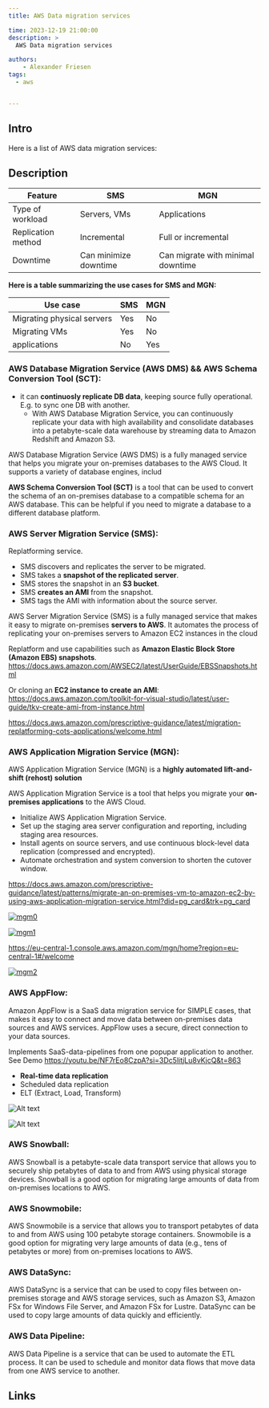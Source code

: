 ```yaml
---
title: AWS Data migration services

time: 2023-12-19 21:00:00
description: >
  AWS Data migration services

authors:
    - Alexander Friesen
tags:
  - aws


---
```


## Intro

Here is a list of AWS data migration services:

## Description




| Feature | SMS | MGN |
|---|---|---|
| Type of workload | Servers, VMs | Applications |
| Replication method | Incremental | Full or incremental |
| Downtime | Can minimize downtime | Can migrate with minimal downtime |

**Here is a table summarizing the use cases for SMS and MGN:**

| Use case | SMS | MGN |
|---|---|---|
| Migrating physical servers | Yes | No |
| Migrating VMs | Yes | No |
| applications | No | Yes |


### **AWS Database Migration Service (AWS DMS) && AWS Schema Conversion Tool (SCT):** 

- it can **continuosly replicate DB data**, keeping source fully operational. E.g. to sync one DB with another.
  - With AWS Database Migration Service, you can continuously replicate your data with high availability and consolidate databases into a petabyte-scale data warehouse by streaming data to Amazon Redshift and Amazon S3.

AWS Database Migration Service (AWS DMS) is a fully managed service that helps you migrate your on-premises databases to the AWS Cloud. It supports a variety of database engines, includ

**AWS Schema Conversion Tool (SCT)** is a tool that can be used to convert the schema of an on-premises database to a compatible schema for an AWS database. This can be helpful if you need to migrate a database to a different database platform.




### **AWS Server Migration Service (SMS):** 

Replatforming service.

 - SMS discovers and replicates the server to be migrated.
 - SMS takes a **snapshot of the replicated server**.
 - SMS stores the snapshot in an **S3 bucket**.
 - SMS **creates an AMI** from the snapshot.
 - SMS tags the AMI with information about the source server.


AWS Server Migration Service (SMS) is a fully managed service that makes it easy to migrate on-premises **servers to AWS**. It automates the process of replicating your on-premises servers to Amazon EC2 instances in the cloud

Replatform and use capabilities such as **Amazon Elastic Block Store (Amazon EBS) snapshots**. <https://docs.aws.amazon.com/AWSEC2/latest/UserGuide/EBSSnapshots.html>

Or cloning an **EC2 instance to create an AMI**: <https://docs.aws.amazon.com/toolkit-for-visual-studio/latest/user-guide/tkv-create-ami-from-instance.html>

<https://docs.aws.amazon.com/prescriptive-guidance/latest/migration-replatforming-cots-applications/welcome.html>


### **AWS Application Migration Service (MGN):** 

AWS Application Migration Service (MGN) is a **highly automated lift-and-shift (rehost) solution**


AWS Application Migration Service is a tool that helps you migrate your **on-premises applications** to the AWS Cloud. 

  - Initialize AWS Application Migration Service.
  - Set up the staging area server configuration and reporting, including staging area resources. 
  - Install agents on source servers, and use continuous block-level data replication (compressed and encrypted).
  - Automate orchestration and system conversion to shorten the cutover window.


<https://docs.aws.amazon.com/prescriptive-guidance/latest/patterns/migrate-an-on-premises-vm-to-amazon-ec2-by-using-aws-application-migration-service.html?did=pg_card&trk=pg_card>


[![mgm0](https://docs.aws.amazon.com/images/prescriptive-guidance/latest/patterns/images/pattern-img/58c8bafd-9a6d-42d4-a5ce-08c4b9a286a3/images/f8396fad-7ee9-4f75-800f-e819f509e151.png)](https://docs.aws.amazon.com/prescriptive-guidance/latest/patterns/migrate-an-on-premises-vm-to-amazon-ec2-by-using-aws-application-migration-service.html?did=pg_card&trk=pg_card "MGM Demo")



[![mgm1](https://img.youtube.com/vi/tB0sAR3aCb4/0.jpg)](https://youtu.be/tB0sAR3aCb4?si=oSe3Vcjhax3s9cEe&t=248 "MGM Demo")

https://eu-central-1.console.aws.amazon.com/mgn/home?region=eu-central-1#/welcome

[![mgm2](https://hidekazu-konishi.com/images/aws_mgn_architecture_lifecycle_usage_notes_003.png)](https://hidekazu-konishi.com/entry/aws_mgn_architecture_lifecycle_usage_notes.html "MGM Demo2")



### **AWS AppFlow:** 

Amazon AppFlow is a SaaS data migration service for SIMPLE cases, that makes it easy to connect and move data between on-premises data sources and AWS services. AppFlow uses a secure, direct connection to your data sources.

Implements SaaS-data-pipelines from one popupar application to another.
See Demo <https://youtu.be/NF7rEo8CzpA?si=3Dc5litjLu8vKjcQ&t=863>

  * **Real-time data replication**
  * Scheduled data replication
  * ELT (Extract, Load, Transform)

![Alt text](https://s3.eu-central-1.amazonaws.com/alf-digital-wiki-pics/sharex/BSD2nOHPIz.png)

![Alt text](https://s3.eu-central-1.amazonaws.com/alf-digital-wiki-pics/sharex/azbNSJbZKJ.png)

### **AWS Snowball:** 

AWS Snowball is a petabyte-scale data transport service that allows you to securely ship petabytes of data to and from AWS using physical storage devices. Snowball is a good option for migrating large amounts of data from on-premises locations to AWS.

### **AWS Snowmobile:** 

AWS Snowmobile is a service that allows you to transport petabytes of data to and from AWS using 100 petabyte storage containers. Snowmobile is a good option for migrating very large amounts of data (e.g., tens of petabytes or more) from on-premises locations to AWS.

### **AWS DataSync:** 

AWS DataSync is a service that can be used to copy files between on-premises storage and AWS storage services, such as Amazon S3, Amazon FSx for Windows File Server, and Amazon FSx for Lustre. DataSync can be used to copy large amounts of data quickly and efficiently.


### **AWS Data Pipeline:** 

AWS Data Pipeline is a service that can be used to automate the ETL process. It can be used to schedule and monitor data flows that move data from one AWS service to another.


## Links


